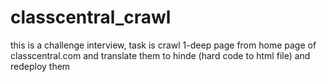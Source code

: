 # classcentral_crawl

this is a challenge interview, task is crawl 1-deep page from home page of classcentral.com and translate them to hinde (hard code to html file) and redeploy them
